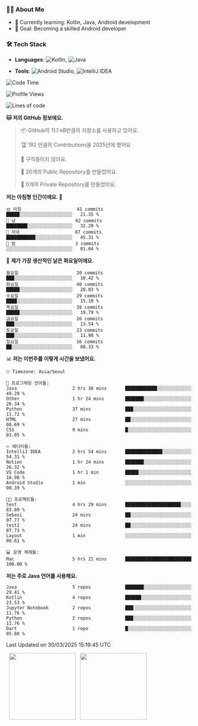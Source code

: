 ### 👨‍💻 About Me
- 🌱 Currently learning: Kotlin, Java, Android development
- 🎯 Goal: Becoming a skilled Android developer

### 🛠 Tech Stack
- **Languages**: ![Kotlin](https://img.shields.io/badge/Kotlin-0095D5?style=flat-square&logo=kotlin&logoColor=white), 
![Java](https://img.shields.io/badge/Java-007396?style=flat-square&logo=coffeescript&logoColor=white)

- **Tools**:
![Android Studio](https://img.shields.io/badge/Android%20Studio-3DDC84?style=flat-square&logo=android-studio&logoColor=white), 
![IntelliJ IDEA](https://img.shields.io/badge/IntelliJ%20IDEA-000000?style=flat-square&logo=intellij-idea&logoColor=white)

<!--START_SECTION:waka-->
![Code Time](http://img.shields.io/badge/Code%20Time-61%20hrs%2017%20mins-blue)

![Profile Views](http://img.shields.io/badge/Profile%20Views-7-blue)

![Lines of code](https://img.shields.io/badge/%EC%A0%80%EB%8A%94%20%EC%97%AC%ED%83%9C%EA%B9%8C%EC%A7%80%20-122.7%20thousand%20%EC%A4%84%EC%9D%98%20%EC%BD%94%EB%93%9C%EB%A5%BC%20%EC%9E%91%EC%84%B1%ED%96%88%EC%96%B4%EC%9A%94.-blue)

**🐱 저의 GitHub 정보에요.** 

> 📦 GitHub의 11.1 kB만큼의 저장소를 사용하고 있어요. 
 > 
> 🏆 192 만큼의 Contributions을 2025년에 했어요
 > 
> 🚫 구직중이지 않아요.
 > 
> 📜 20개의 Public Repository를 만들었어요. 
 > 
> 🔑 0개의 Private Repository를 만들었어요. 
 > 
**저는 아침형 인간이에요. 🐤** 

```text
🌞 아침                     41 commits          █████░░░░░░░░░░░░░░░░░░░░   21.35 % 
🌆 낮　                     62 commits          ████████░░░░░░░░░░░░░░░░░   32.29 % 
🌃 저녁                     87 commits          ███████████░░░░░░░░░░░░░░   45.31 % 
🌙 밤　                     2 commits           ░░░░░░░░░░░░░░░░░░░░░░░░░   01.04 % 
```
📅 **제가 가장 생산적인 날은 화요일이에요.** 

```text
월요일                      20 commits          ███░░░░░░░░░░░░░░░░░░░░░░   10.42 % 
화요일                      40 commits          █████░░░░░░░░░░░░░░░░░░░░   20.83 % 
수요일                      29 commits          ████░░░░░░░░░░░░░░░░░░░░░   15.10 % 
목요일                      38 commits          █████░░░░░░░░░░░░░░░░░░░░   19.79 % 
금요일                      26 commits          ███░░░░░░░░░░░░░░░░░░░░░░   13.54 % 
토요일                      23 commits          ███░░░░░░░░░░░░░░░░░░░░░░   11.98 % 
일요일                      16 commits          ██░░░░░░░░░░░░░░░░░░░░░░░   08.33 % 
```


📊 **저는 이번주를 이렇게 시간을 보냈어요.** 

```text
🕑︎ Timezone: Asia/Seoul

💬 프로그래밍 언어들: 
Java                     2 hrs 38 mins       ████████████░░░░░░░░░░░░░   49.29 % 
Other                    1 hr 24 mins        ███████░░░░░░░░░░░░░░░░░░   26.34 % 
Python                   37 mins             ███░░░░░░░░░░░░░░░░░░░░░░   11.72 % 
HTML                     27 mins             ██░░░░░░░░░░░░░░░░░░░░░░░   08.69 % 
CSS                      9 mins              █░░░░░░░░░░░░░░░░░░░░░░░░   03.05 % 

🔥 에디터들: 
IntelliJ IDEA            2 hrs 54 mins       ██████████████░░░░░░░░░░░   54.31 % 
Notion                   1 hr 24 mins        ███████░░░░░░░░░░░░░░░░░░   26.32 % 
VS Code                  1 hr 1 min          █████░░░░░░░░░░░░░░░░░░░░   18.98 % 
Android Studio           1 min               ░░░░░░░░░░░░░░░░░░░░░░░░░   00.39 % 

🐱‍💻 프로젝트들: 
test                     4 hrs 29 mins       █████████████████████░░░░   83.89 % 
Sebasi                   24 mins             ██░░░░░░░░░░░░░░░░░░░░░░░   07.77 % 
test2                    24 mins             ██░░░░░░░░░░░░░░░░░░░░░░░   07.73 % 
Layout                   1 min               ░░░░░░░░░░░░░░░░░░░░░░░░░   00.61 % 

💻 운영 체제들: 
Mac                      5 hrs 21 mins       █████████████████████████   100.00 % 
```

**저는 주로 Java 언어를 사용해요.** 

```text
Java                     5 repos             ███████░░░░░░░░░░░░░░░░░░   29.41 % 
Kotlin                   4 repos             ██████░░░░░░░░░░░░░░░░░░░   23.53 % 
Jupyter Notebook         2 repos             ███░░░░░░░░░░░░░░░░░░░░░░   11.76 % 
Python                   2 repos             ███░░░░░░░░░░░░░░░░░░░░░░   11.76 % 
Dart                     1 repo              █░░░░░░░░░░░░░░░░░░░░░░░░   05.88 % 
```




 Last Updated on 30/03/2025 15:19:45 UTC
<!--END_SECTION:waka-->

<p>
  <img height="180em" src="https://github-readme-stats.vercel.app/api?username=JongHyun070105&show_icons=true&include_all_commits=true&bg_color=0d1117&title_color=ffffff&text_color=c9d1d9&icon_color=79ff97">
  <img height="180em" src="https://github-readme-stats.vercel.app/api/top-langs/?username=JongHyun070105&layout=compact&langs_count=4&bg_color=0d1117&title_color=ffffff&text_color=c9d1d9&hide=php,jupyter%20notebook&hide_repo=EcoStep,mimir,git-session">
</p>
